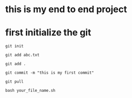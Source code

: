 # this is my end to end project 
# first initialize the git 
```
git init
```

```
git add abc.txt

git add .

```

```
git commit -m "this is my first commit"

```

```
git pull

```

```
bash your_file_name.sh
```
